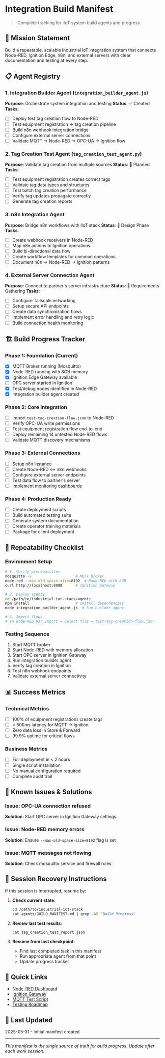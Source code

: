 # Integration Build Manifest
> Complete tracking for IIoT system build agents and progress

## 🎯 Mission Statement
Build a repeatable, scalable Industrial IoT integration system that connects Node-RED, Ignition Edge, n8n, and external servers with clear documentation and testing at every step.

## 📋 Agent Registry

### 1. Integration Builder Agent (`integration_builder_agent.js`)
**Purpose**: Orchestrate system integration and testing
**Status**: ✅ Created
**Tasks**:
- [ ] Deploy test tag creation flow to Node-RED
- [ ] Test equipment registration → tag creation pipeline
- [ ] Build n8n webhook integration bridge
- [ ] Configure external server connections
- [ ] Validate MQTT → Node-RED → OPC-UA → Ignition flow

### 2. Tag Creation Test Agent (`tag_creation_test_agent.py`)
**Purpose**: Validate tag creation from multiple sources
**Status**: 🚧 Planned
**Tasks**:
- [ ] Test equipment registration creates correct tags
- [ ] Validate tag data types and structures
- [ ] Test batch tag creation performance
- [ ] Verify tag updates propagate correctly
- [ ] Generate tag creation reports

### 3. n8n Integration Agent
**Purpose**: Bridge n8n workflows with IIoT stack
**Status**: 📝 Design Phase
**Tasks**:
- [ ] Create webhook receivers in Node-RED
- [ ] Map n8n actions to Ignition operations
- [ ] Build bi-directional data flow
- [ ] Create workflow templates for common operations
- [ ] Document n8n → Node-RED → Ignition patterns

### 4. External Server Connection Agent
**Purpose**: Connect to partner's server infrastructure
**Status**: 📝 Requirements Gathering
**Tasks**:
- [ ] Configure Tailscale networking
- [ ] Setup secure API endpoints
- [ ] Create data synchronization flows
- [ ] Implement error handling and retry logic
- [ ] Build connection health monitoring

## 🏗️ Build Progress Tracker

### Phase 1: Foundation (Current)
- [x] MQTT Broker running (Mosquitto)
- [x] Node-RED running with 8GB memory
- [x] Ignition Edge Gateway available
- [ ] OPC server started in Ignition
- [x] Test/debug nodes identified in Node-RED
- [x] Integration builder agent created

### Phase 2: Core Integration
- [ ] Import `test-tag-creation-flow.json` to Node-RED
- [ ] Verify OPC-UA write permissions
- [ ] Test equipment registration flow end-to-end
- [ ] Deploy remaining 14 untested Node-RED flows
- [ ] Validate MQTT discovery mechanisms

### Phase 3: External Connections
- [ ] Setup n8n instance
- [ ] Create Node-RED ↔ n8n webhooks
- [ ] Configure external server endpoints
- [ ] Test data flow to partner's server
- [ ] Implement monitoring dashboards

### Phase 4: Production Ready
- [ ] Create deployment scripts
- [ ] Build automated testing suite
- [ ] Generate system documentation
- [ ] Create operator training materials
- [ ] Package for client deployment

## 🔄 Repeatability Checklist

### Environment Setup
```bash
# 1. Verify prerequisites
mosquitto -v                    # MQTT broker
node-red --max-old-space-size=8192  # Node-RED with 8GB
curl http://localhost:8088      # Ignition Gateway

# 2. Deploy agents
cd /path/to/industrial-iot-stack/agents
npm install                     # Install dependencies
node integration_builder_agent.js  # Run builder agent

# 3. Import flows
# In Node-RED UI: Import → Select file → test-tag-creation-flow.json
```

### Testing Sequence
1. Start MQTT broker
2. Start Node-RED with memory allocation
3. Start OPC server in Ignition Gateway
4. Run integration builder agent
5. Verify tag creation in Ignition
6. Test n8n webhook endpoints
7. Validate external server connectivity

## 📊 Success Metrics

### Technical Metrics
- [ ] 100% of equipment registrations create tags
- [ ] < 500ms latency for MQTT → Ignition
- [ ] Zero data loss in Store & Forward
- [ ] 99.9% uptime for critical flows

### Business Metrics
- [ ] Full deployment in < 2 hours
- [ ] Single script installation
- [ ] No manual configuration required
- [ ] Complete audit trail

## 🚨 Known Issues & Solutions

### Issue: OPC-UA connection refused
**Solution**: Start OPC server in Ignition Gateway settings

### Issue: Node-RED memory errors
**Solution**: Ensure `--max-old-space-size=8192` flag is set

### Issue: MQTT messages not flowing
**Solution**: Check mosquitto service and firewall rules

## 📝 Session Recovery Instructions

If this session is interrupted, resume by:

1. **Check current state**:
   ```bash
   cd /path/to/industrial-iot-stack
   cat agents/BUILD_MANIFEST.md | grep -A5 "Build Progress"
   ```

2. **Review last test results**:
   ```bash
   cat tag_creation_test_report.json
   ```

3. **Resume from last checkpoint**:
   - Find last completed task in this manifest
   - Run appropriate agent from that point
   - Update progress tracker

## 🔗 Quick Links

- [Node-RED Dashboard](http://localhost:1880)
- [Ignition Gateway](http://localhost:8088)
- [MQTT Test Script](../test-mqtt-connection.sh)
- [Testing Roadmap](../Steel_Bonnet/node-red-flows/TESTING_ROADMAP.md)

## 📅 Last Updated
2025-05-31 - Initial manifest created

---
*This manifest is the single source of truth for build progress. Update after each work session.*
